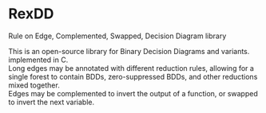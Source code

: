 # RexDD

Rule on Edge, Complemented, Swapped, Decision Diagram library

This is an open-source library for Binary Decision Diagrams
and variants. implemented in C.  
Long edges may be annotated with different reduction rules,
allowing for a single forest to contain BDDs, zero-suppressed BDDs,
and other reductions mixed together.  
Edges may be complemented to invert the output of a function, 
or swapped to invert the next variable.

